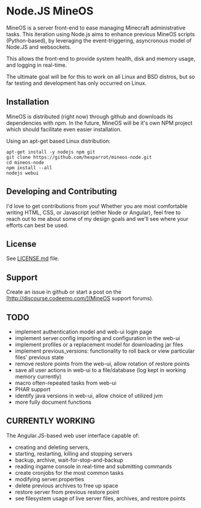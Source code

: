 Node.JS MineOS
======

MineOS is a server front-end to ease managing Minecraft administrative tasks.
This iteration using Node.js aims to enhance previous MineOS scripts (Python-based),
by leveraging the event-triggering, asyncronous model of Node.JS and websockets.

This allows the front-end to provide system health, disk and memory usage, and logging in real-time.

The ultimate goal will be for this to work on all Linux and BSD distros, but so
far testing and development has only occurred on Linux.

Installation
------------

MineOS is distributed (right now) through github and downloads its dependencies with npm.
In the future, MineOS will be it's own NPM project which should facilitate even easier installation.

Using an apt-get based Linux distribution:

    apt-get install -y nodejs npm git
    git clone https://github.com/hexparrot/mineos-node.git
    cd mineos-node
    npm install --all
    nodejs webui

Developing and Contributing
------

I'd love to get contributions from you! Whether you are most comfortable writing
HTML, CSS, or Javascript (either Node or Angular), feel free to reach out to me about
some of my design goals and we'll see where your efforts can best be used.


License
-------

See [LICENSE.md](LICENSE.md) file.

Support
-------

Create an issue in github or start a post on the [http://discourse.codeemo.com/](MineOS support forums).


TODO
-------

* implement authentication model and web-ui login page
* implement server.config importing and configuration in the web-ui
* implement profiles or a replacement model for downloading jar files
* implement previous_versions: functionality to roll back or view particular files' previous state
* remove restore points from the web-ui, allow rotation of restore points
* save all user actions in web-ui to a file/database (log kept in working memory currently)
* macro often-repeated tasks from web-ui
* PHAR support
* identify java versions in web-ui, allow choice of utilized jvm
* more fully document functions

CURRENTLY WORKING
-------

The Angular.JS-based web user interface capable of:

* creating and deleting servers, 
* starting, restarting, killing and stopping servers 
* backup, archive, wait-for-stop-and-backup
* reading ingame console in real-time and submitting commands
* create cronjobs for the most common tasks
* modifying server.properties
* delete previous archives to free up space
* restore server from previous restore point
* see filesystem usage of live server files, archives, and restore points
